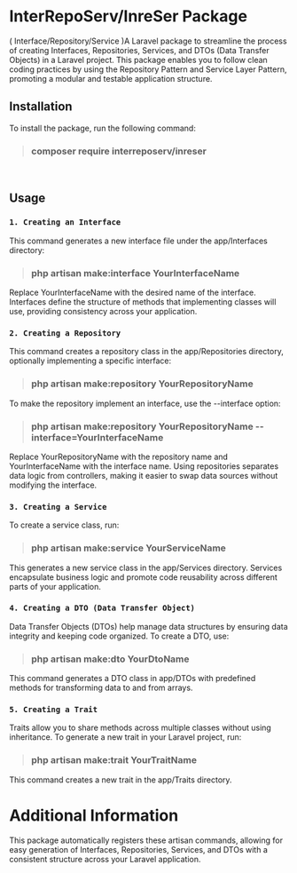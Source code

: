 # InterRepoServ/InreSer Package

( Interface/Repository/Service )A Laravel package to streamline the process of creating Interfaces, Repositories, Services, and DTOs (Data Transfer Objects) in a Laravel project. This package enables you to follow clean coding practices by using the Repository Pattern and Service Layer Pattern, promoting a modular and testable application structure.


## Installation
To install the package, run the following command:
> ### composer require interreposerv/inreser
<br />

## Usage
### `1. Creating an Interface`

This command generates a new interface file under the app/Interfaces directory:
> ### php artisan make:interface YourInterfaceName

Replace YourInterfaceName with the desired name of the interface. Interfaces define the structure of methods that implementing classes will use, providing consistency across your application.
<br />

### `2. Creating a Repository`

This command creates a repository class in the app/Repositories directory, optionally implementing a specific interface:
> ### php artisan make:repository YourRepositoryName

To make the repository implement an interface, use the --interface option:
> ### php artisan make:repository YourRepositoryName --interface=YourInterfaceName

Replace YourRepositoryName with the repository name and YourInterfaceName with the interface name. Using repositories separates data logic from controllers, making it easier to swap data sources without modifying the interface.
<br />

### `3. Creating a Service`

To create a service class, run:
> ### php artisan make:service YourServiceName

This generates a new service class in the app/Services directory. Services encapsulate business logic and promote code reusability across different parts of your application.
<br />

### `4. Creating a DTO (Data Transfer Object)`

Data Transfer Objects (DTOs) help manage data structures by ensuring data integrity and keeping code organized. To create a DTO, use:
> ### php artisan make:dto YourDtoName

This command generates a DTO class in app/DTOs with predefined methods for transforming data to and from arrays.
<br />

### `5. Creating a Trait`
Traits allow you to share methods across multiple classes without using inheritance. To generate a new trait in your Laravel project, run:

> ### php artisan make:trait YourTraitName
This command creates a new trait in the app/Traits directory.
<br />

# Additional Information
This package automatically registers these artisan commands, allowing for easy generation of Interfaces, Repositories, Services, and DTOs with a consistent structure across your Laravel application.

